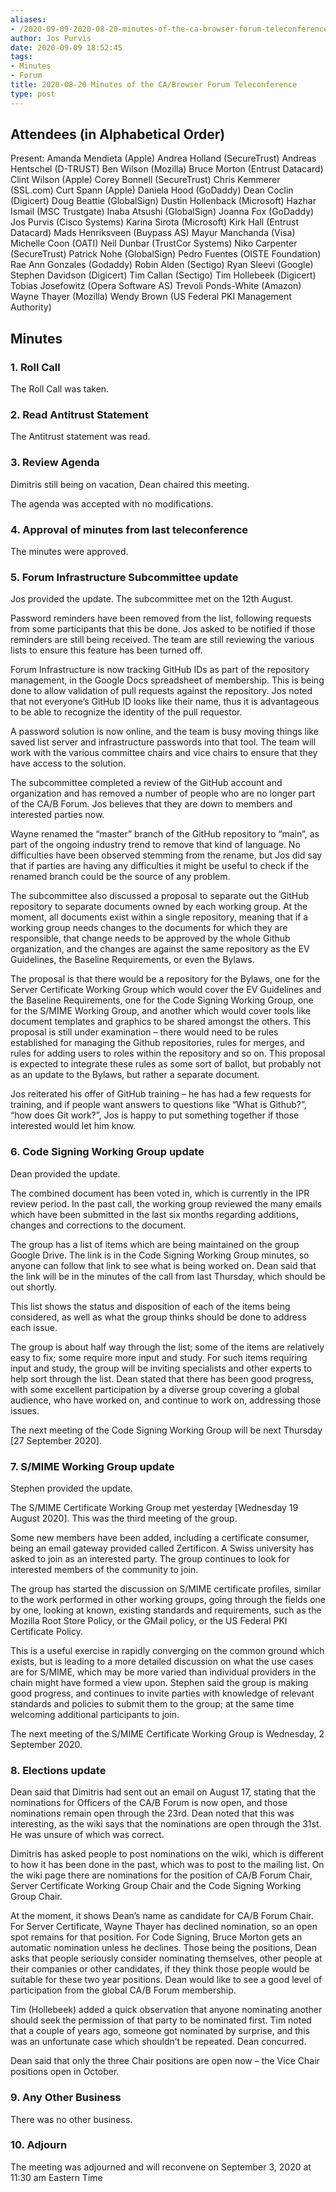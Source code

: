 ```yaml
---
aliases:
- /2020-09-09-2020-08-20-minutes-of-the-ca-browser-forum-teleconference/
author: Jos Purvis
date: 2020-09-09 18:52:45
tags:
- Minutes
- Forum
title: 2020-08-20 Minutes of the CA/Browser Forum Teleconference
type: post
---
```


## Attendees (in Alphabetical Order) 

Present:
Amanda Mendieta (Apple)
Andrea Holland (SecureTrust)
Andreas Hentschel (D-TRUST)
Ben Wilson (Mozilla)
Bruce Morton (Entrust Datacard)
Clint Wilson (Apple)
Corey Bonnell (SecureTrust)
Chris Kemmerer (SSL.com)
Curt Spann (Apple)
Daniela Hood (GoDaddy)
Dean Coclin (Digicert)
Doug Beattie (GlobalSign)
Dustin Hollenback (Microsoft)
Hazhar Ismail (MSC Trustgate)
Inaba Atsushi (GlobalSign)
Joanna Fox (GoDaddy)
Jos Purvis (Cisco Systems)
Karina Sirota (Microsoft)
Kirk Hall (Entrust Datacard)
Mads Henriksveen (Buypass AS)
Mayur Manchanda (Visa)
Michelle Coon (OATI)
Neil Dunbar (TrustCor Systems)
Niko Carpenter (SecureTrust)
Patrick Nohe (GlobalSign)
Pedro Fuentes (OISTE Foundation)
Rae Ann Gonzales (Godaddy)
Robin Alden (Sectigo)
Ryan Sleevi (Google)
Stephen Davidson (Digicert)
Tim Callan (Sectigo)
Tim Hollebeek (Digicert)
Tobias Josefowitz (Opera Software AS)
Trevoli Ponds-White (Amazon)
Wayne Thayer (Mozilla)
Wendy Brown (US Federal PKI Management Authority)

## Minutes 

### 1. Roll Call 

The Roll Call was taken.

### 2. Read Antitrust Statement 

The Antitrust statement was read.

### 3. Review Agenda 

Dimitris still being on vacation, Dean chaired this meeting.

The agenda was accepted with no modifications.

### 4. Approval of minutes from last teleconference 

The minutes were approved.

### 5. Forum Infrastructure Subcommittee update 

Jos provided the update. The subcommittee met on the 12th August.

Password reminders have been removed from the list, following requests from some participants that this be done. Jos asked to be notified if those reminders are still being received. The team are still reviewing the various lists to ensure this feature has been turned off.

Forum Infrastructure is now tracking GitHub IDs as part of the repository management, in the Google Docs spreadsheet of membership. This is being done to allow validation of pull requests against the repository. Jos noted that not everyone’s GitHub ID looks like their name, thus it is advantageous to be able to recognize the identity of the pull requestor.

A password solution is now online, and the team is busy moving things like saved list server and infrastructure passwords into that tool. The team will work with the various committee chairs and vice chairs to ensure that they have access to the solution.

The subcommittee completed a review of the GitHub account and organization and has removed a number of people who are no longer part of the CA/B Forum. Jos believes that they are down to members and interested parties now.

Wayne renamed the “master” branch of the GitHub repository to “main”, as part of the ongoing industry trend to remove that kind of language. No difficulties have been observed stemming from the rename, but Jos did say that if parties are having any difficulties it might be useful to check if the renamed branch could be the source of any problem.

The subcommittee also discussed a proposal to separate out the GitHub repository to separate documents owned by each working group. At the moment, all documents exist within a single repository, meaning that if a working group needs changes to the documents for which they are responsible, that change needs to be approved by the whole Github organization, and the changes are against the same repository as the EV Guidelines, the Baseline Requirements, or even the Bylaws.

The proposal is that there would be a repository for the Bylaws, one for the Server Certificate Working Group which would cover the EV Guidelines and the Baseline Requirements, one for the Code Signing Working Group, one for the S/MIME Working Group, and another which would cover tools like document templates and graphics to be shared amongst the others. This proposal is still under examination – there would need to be rules established for managing the Github repositories, rules for merges, and rules for adding users to roles within the repository and so on. This proposal is expected to integrate these rules as some sort of ballot, but probably not as an update to the Bylaws, but rather a separate document.

Jos reiterated his offer of GitHub training – he has had a few requests for training, and if people want answers to questions like “What is Github?”, “how does Git work?”, Jos is happy to put something together if those interested would let him know.

### 6. Code Signing Working Group update 

Dean provided the update.

The combined document has been voted in, which is currently in the IPR review period. In the past call, the working group reviewed the many emails which have been submitted in the last six months regarding additions, changes and corrections to the document.

The group has a list of items which are being maintained on the group Google Drive. The link is in the Code Signing Working Group minutes, so anyone can follow that link to see what is being worked on. Dean said that the link will be in the minutes of the call from last Thursday, which should be out shortly.

This list shows the status and disposition of each of the items being considered, as well as what the group thinks should be done to address each issue.

The group is about half way through the list; some of the items are relatively easy to fix; some require more input and study. For such items requiring input and study, the group will be inviting specialists and other experts to help sort through the list. Dean stated that there has been good progress, with some excellent participation by a diverse group covering a global audience, who have worked on, and continue to work on, addressing those issues.

The next meeting of the Code Signing Working Group will be next Thursday \[27 September 2020\].

### 7. S/MIME Working Group update 

Stephen provided the update.

The S/MIME Certificate Working Group met yesterday \[Wednesday 19 August 2020\]. This was the third meeting of the group.

Some new members have been added, including a certificate consumer, being an email gateway provided called Zertificon. A Swiss university has asked to join as an interested party. The group continues to look for interested members of the community to join.

The group has started the discussion on S/MIME certificate profiles, similar to the work performed in other working groups, going through the fields one by one, looking at known, existing standards and requirements, such as the Mozilla Root Store Policy, or the GMail policy, or the US Federal PKI Certificate Policy.

This is a useful exercise in rapidly converging on the common ground which exists, but is leading to a more detailed discussion on what the use cases are for S/MIME, which may be more varied than individual providers in the chain might have formed a view upon. Stephen said the group is making good progress, and continues to invite parties with knowledge of relevant standards and policies to submit them to the group; at the same time welcoming additional participants to join.

The next meeting of the S/MIME Certificate Working Group is Wednesday, 2 September 2020.

### 8. Elections update 

Dean said that Dimitris had sent out an email on August 17, stating that the nominations for Officers of the CA/B Forum is now open, and those nominations remain open through the 23rd. Dean noted that this was interesting, as the wiki says that the nominations are open through the 31st. He was unsure of which was correct.

Dimitris has asked people to post nominations on the wiki, which is different to how it has been done in the past, which was to post to the mailing list. On the wiki page there are nominations for the position of CA/B Forum Chair, Server Certificate Working Group Chair and the Code Signing Working Group Chair.

At the moment, it shows Dean’s name as candidate for CA/B Forum Chair. For Server Certificate, Wayne Thayer has declined nomination, so an open spot remains for that position. For Code Signing, Bruce Morton gets an automatic nomination unless he declines. Those being the positions, Dean asks that people seriously consider nominating themselves, other people at their companies or other candidates, if they think those people would be suitable for these two year positions. Dean would like to see a good level of participation from the global CA/B Forum membership.

Tim (Hollebeek) added a quick observation that anyone nominating another should seek the permission of that party to be nominated first. Tim noted that a couple of years ago, someone got nominated by surprise, and this was an unfortunate case which shouldn’t be repeated. Dean concurred.

Dean said that only the three Chair positions are open now – the Vice Chair positions open in October.

### 9. Any Other Business 

There was no other business.

### 10. Adjourn 

The meeting was adjourned and will reconvene on September 3, 2020 at 11:30 am Eastern Time